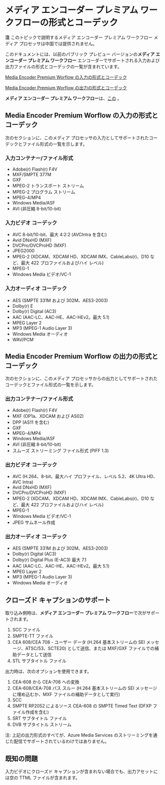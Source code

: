 <properties 
	pageTitle="メディア エンコーダー プレミアム ワークフローの形式とコーデック" 
	description="このトピックでは、メディア エンコーダー プレミアム ワークフローの形式とコーデックについて説明します。" 
	services="media-services" 
	documentationCenter="" 
	authors="juliako" 
	manager="dwrede" 
	editor=""/>

<tags 
	ms.service="media-services" 
	ms.workload="media" 
	ms.tgt_pltfrm="na" 
	ms.devlang="na" 
	ms.topic="article" 
	ms.date="03/05/2015" 
	ms.author="juliako"/>

# メディア エンコーダー プレミアム ワークフローの形式とコーデック


**注** このトピックで説明するメディア エンコーダー プレミアム ワークフロー メディア プロセッサは中国では提供されません。

このドキュメントには、以前のパブリック プレビュー バージョンの**メディア エンコーダー プレミアム ワークフロー** エンコーダーでサポートされる入力および出力ファイルの形式とコーデックの一覧が含まれています。

[Media Encoder Premium Worflow の入力の形式とコーデック](#input_formats)

[Media Encoder Premium Worflow の出力の形式とコーデック](#output_formats)

**メディア エンコーダー プレミアム ワークフロー**は、[この](#closed_captioning) 。 


## <a id="input_formats"></a>Media Encoder Premium Worflow の入力の形式とコーデック

次のセクションに、このメディア プロセッサの入力としてサポートされたコーデックとファイル形式の一覧を示します。

### 入力コンテナー/ファイル形式

- Adobe(r) Flash(r) F4V
- MXF/SMPTE 377M
- GXF
- MPEG-2 トランスポート ストリーム
- MPEG-2 プログラム ストリーム
- MPEG-4/MP4
- Windows Media/ASF
- AVI (非圧縮 8-bit/10-bit)

### 入力ビデオ コーデック

- AVC 8-bit/10-bit、最大 4:2:2 (AVCIntra を含む)
- Avid DNxHD (MXF)
- DVCPro/DVCProHD (MXF)
- JPEG2000
- MPEG-2 (XDCAM、XDCAM HD、XDCAM IMX、CableLabs(r)、D10 など、最大 422 プロファイルおよびハイ レベル)
- MPEG-1
- Windows Media ビデオ/VC-1

### 入力オーディオ コーデック

- AES (SMPTE 331M および 302M、AES3-2003)
- Dolby(r) E
- Dolby(r) Digital (AC3)
- AAC (AAC-LC、AAC-HE、AAC-HEv2。最大 5.1)
- MPEG Layer 2
- MP3 (MPEG-1 Audio Layer 3)
- Windows Media オーディオ
- WAV/PCM
 
## <a id="output_format"></a>Media Encoder Premium Worflow の出力の形式とコーデック

次のセクションに、このメディア プロセッサからの出力としてサポートされたコーデックとファイル形式の一覧を示します。

### 出力コンテナー/ファイル形式

- Adobe(r) Flash(r) F4V
- MXF (OP1a、XDCAM および AS02)
- DPP (AS11 を含む)
- GXF
- MPEG-4/MP4
- Windows Media/ASF
- AVI (非圧縮 8-bit/10-bit)
- スムーズ ストリーミング ファイル形式 (PIFF 1.3)


### 出力ビデオ コーデック

- AVC (H.264、8-bit、最大ハイ プロファイル、レベル 5.2、4K Ultra HD、AVC Intra)
- Avid DNxHD (MXF)
- DVCPro/DVCProHD (MXF)
- MPEG-2 (XDCAM、XDCAM HD、XDCAM IMX、CableLabs(r)、D10 など、最大 422 プロファイルおよびハイ レベル)
- MPEG-1
- Windows Media ビデオ/VC-1
- JPEG サムネール作成

### 出力オーディオ コーデック

- AES (SMPTE 331M および 302M、AES3-2003)
- Dolby(r) Digital (AC3)
- Dolby(r) Digital Plus (E-AC3) 最大 7.1
- AAC (AAC-LC、AAC-HE、AAC-HEv2。最大 5.1)
- MPEG Layer 2
- MP3 (MPEG-1 Audio Layer 3)
- Windows Media オーディオ

## <a id="closed_captioning"></a>クローズド キャプションのサポート

取り込み側時は、**メディア エンコーダー プレミアム ワークフロー**で次がサポートされます。

1. SCC ファイル
1. SMPTE-TT ファイル
1. CEA 608/CEA 708 - ユーザー データ (H.264 基本ストリームの SEI メッセージ、ATSC/53、SCTE20) として送信、または MXF/GXF ファイルでの補助データとして送信
1. STL サブタイトル ファイル

出力時は、次のオプションを使用できます。

1. CEA-608 から CEA-708 への変換
1. CEA-608/CEA-708 パス スルー (H.264 基本ストリームの SEI メッセージに埋め込むか、MXF ファイルの補助データとして実行)
1. SCC
1. SMPTE RP2052 によるソース CEA-608 の SMPTE Timed Text (DFXP ファイル作成を含む)
1. SRT サブタイトル ファイル
1. DVB サブタイトル ストリーム

注: 上記の出力形式のすべてが、Azure Media Services のストリーミングを通じた配信でサポートされているわけではありません。

## 既知の問題

入力ビデオにクローズド キャプションが含まれない場合でも、出力アセットには空の TTML ファイルが含まれます。


<!--HONumber=52--> 